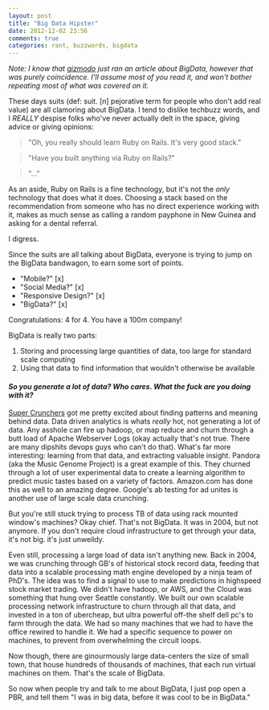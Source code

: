 ```yaml
---
layout: post
title: "Big Data Hipster"
date: 2012-12-02 23:56
comments: true
categories: rant, buzzwords, bigdata 
---
```

*Note: I know that [gizmodo][giz] just ran an article about BigData, however that was purely coincidence. I'll assume most of you read it, and won't bother repeating most of what was covered on it.*

These days suits (def: suit. [n] pejorative term for people who don't add real value) are all clamoring about BigData. I tend to dislike techbuzz words, and I *REALLY* despise folks who've never actually delt in the space, giving advice or giving opinions:

> "Oh, you really should learn Ruby on Rails. It's very good stack." 

> "Have you built anything via Ruby on Rails?"

> "..."

As an aside, Ruby on Rails is a fine technology, but it's not the *only* technology that does what it does. Choosing a stack based on the recommendation from someone who has no direct experience working with it, makes as much sense as calling a random payphone in New Guinea and asking for a dental referral.

I digress.

Since the suits are all talking about BigData, everyone is trying to jump on the BigData bandwagon, to earn some sort of points. 

* "Mobile?" [x] 
* "Social Media?" [x]
* "Responsive Design?" [x]
* "BigData?" [x] 

Congratulations: 4 for 4. You have a 100m company! 

<!-- more -->

BigData is really two parts:

1. Storing and processing large quantities of data, too large for standard scale computing
1. Using that data to find information that wouldn't otherwise be available

#### *So you generate a lot of data? Who cares. What the fuck are you doing with it?*

[Super Crunchers][crunch] got me pretty excited about finding patterns and meaning behind data. Data driven analytics is whats *really* hot, not generating a lot of data. Any asshole can fire up hadoop, or map reduce and churn through a butt load of Apache Webserver Logs (okay actually that's not true. There are many dipshits devops guys who can't do that). What's far more interesting: learning from that data, and extracting valuable insight. Pandora (aka the Music Genome Project) is a great example of this. They churned through a lot of user experimental data to create a learning algorithm to predict music tastes based on a variety of factors. Amazon.com has done this as well to an amazing degree. Google's ab testing for ad unites is another use of large scale data crunching.

But you're still stuck trying to process TB of data using rack mounted window's machines? Okay chief. That's not BigData. It was in 2004, but not anymore. If you don't require cloud infrastructure to get through your data, it's not big. it's just unweildy.

Even still, processing a large load of data isn't anything new. Back in 2004, we was crunching through GB's of historical stock record data, feeding that data into a scalable processing math engine developed by a ninja team of PhD's. The idea was to find a signal to use to make predictions in highspeed stock market trading. We didn't have hadoop, or AWS, and the Cloud was something that hung over Seattle constantly. We built our own scalable processing network infrastructure to churn through all that data, and invested in a ton of ubercheap, but ultra powerful off-the shelf dell pc's to farm through the data. We had so many machines that we had to have the office rewired to handle it. We had a specific sequence to power on machines, to prevent from overwhelming the circuit loops.

Now though, there are ginourmously large data-centers the size of small town, that house hundreds of thousands of machines, that each run virtual machines on them. That's the scale of BigData. 

So now when people try and talk to me about BigData, I just pop open a PBR, and tell them "I was in big data, before it was cool to be in BigData."


[giz]: http://gizmodo.com/5964737/what-is-big-data "Gizmodo"
[crunch]: http://www.amazon.com/Super-Crunchers-Thinking-Numbers-Smart/dp/0553384732 "Super Crunchers"

